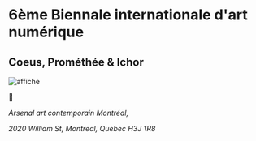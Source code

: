 # 6ème Biennale internationale d'art numérique
## Coeus, Prométhée & Ichor

![affiche](https://github.com/mrjacksonsapien/H23_TIM_inspirations_SOLTAN/blob/main/BIAN/medias/photos/affiche_BIAN.jpg)


📍

*Arsenal art contemporain Montréal,*  

*2020 William St, Montreal, Quebec H3J 1R8*
